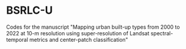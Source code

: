 # BSRLC-U
Codes for the manuscript "Mapping urban built-up types from 2000 to 2022 at 10-m resolution using super-resolution of Landsat spectral-temporal metrics and center-patch classification"
